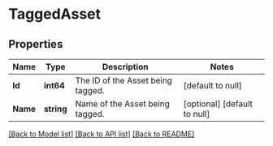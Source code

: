 # TaggedAsset

## Properties
Name | Type | Description | Notes
------------ | ------------- | ------------- | -------------
**Id** | **int64** | The ID of the Asset being tagged. | [default to null]
**Name** | **string** | Name of the Asset being tagged. | [optional] [default to null]

[[Back to Model list]](../README.md#documentation-for-models) [[Back to API list]](../README.md#documentation-for-api-endpoints) [[Back to README]](../README.md)


